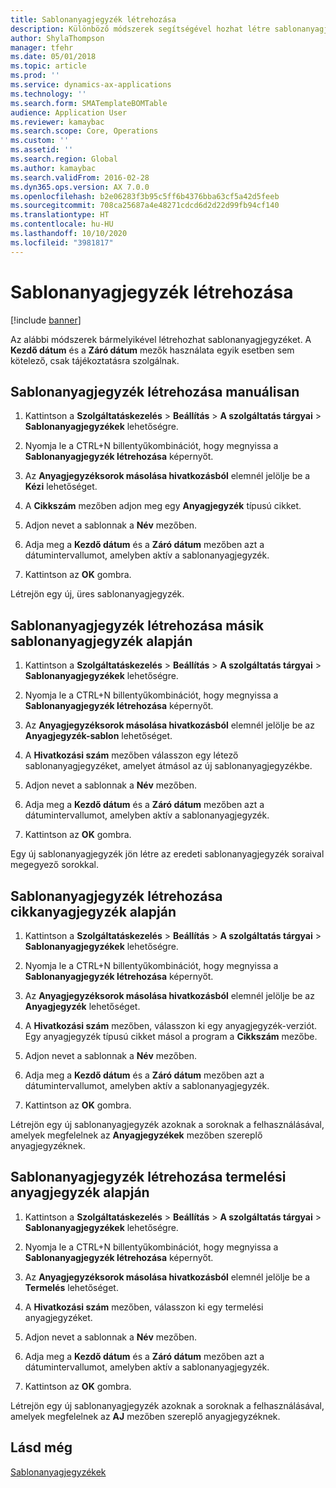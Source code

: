 ```yaml
---
title: Sablonanyagjegyzék létrehozása
description: Különböző módszerek segítségével hozhat létre sablonanyagjegyzéket.
author: ShylaThompson
manager: tfehr
ms.date: 05/01/2018
ms.topic: article
ms.prod: ''
ms.service: dynamics-ax-applications
ms.technology: ''
ms.search.form: SMATemplateBOMTable
audience: Application User
ms.reviewer: kamaybac
ms.search.scope: Core, Operations
ms.custom: ''
ms.assetid: ''
ms.search.region: Global
ms.author: kamaybac
ms.search.validFrom: 2016-02-28
ms.dyn365.ops.version: AX 7.0.0
ms.openlocfilehash: b2e06283f3b95c5ff6b4376bba63cf5a42d5feeb
ms.sourcegitcommit: 708ca25687a4e48271cdcd6d2d22d99fb94cf140
ms.translationtype: HT
ms.contentlocale: hu-HU
ms.lasthandoff: 10/10/2020
ms.locfileid: "3981817"
---
```

# <a name="create-a-template-bom"></a>Sablonanyagjegyzék létrehozása   

[!include [banner](../includes/banner.md)]


Az alábbi módszerek bármelyikével létrehozhat sablonanyagjegyzéket. A **Kezdő dátum** és a **Záró dátum** mezők használata egyik esetben sem kötelező, csak tájékoztatásra szolgálnak.

## <a name="create-a-template-bom-manually"></a>Sablonanyagjegyzék létrehozása manuálisan

1.  Kattintson a **Szolgáltatáskezelés** \> **Beállítás** \> **A szolgáltatás tárgyai** \> **Sablonanyagjegyzékek** lehetőségre.

2.  Nyomja le a CTRL+N billentyűkombinációt, hogy megnyissa a **Sablonanyagjegyzék létrehozása** képernyőt.

3.  Az **Anyagjegyzéksorok másolása hivatkozásból** elemnél jelölje be a **Kézi** lehetőséget.

4.  A **Cikkszám** mezőben adjon meg egy **Anyagjegyzék** típusú cikket.

5.  Adjon nevet a sablonnak a **Név** mezőben.

6.  Adja meg a **Kezdő dátum** és a **Záró dátum** mezőben azt a dátumintervallumot, amelyben aktív a sablonanyagjegyzék.

7.  Kattintson az **OK** gombra.

Létrejön egy új, üres sablonanyagjegyzék.

## <a name="create-a-template-bom-based-on-another-template-bom"></a>Sablonanyagjegyzék létrehozása másik sablonanyagjegyzék alapján

1.  Kattintson a **Szolgáltatáskezelés** \> **Beállítás** \> **A szolgáltatás tárgyai** \> **Sablonanyagjegyzékek** lehetőségre.

2.  Nyomja le a CTRL+N billentyűkombinációt, hogy megnyissa a **Sablonanyagjegyzék létrehozása** képernyőt.

3.  Az **Anyagjegyzéksorok másolása hivatkozásból** elemnél jelölje be az **Anyagjegyzék-sablon** lehetőséget.

4.  A **Hivatkozási szám** mezőben válasszon egy létező sablonanyagjegyzéket, amelyet átmásol az új sablonanyagjegyzékbe.

5.  Adjon nevet a sablonnak a **Név** mezőben.

6.  Adja meg a **Kezdő dátum** és a **Záró dátum** mezőben azt a dátumintervallumot, amelyben aktív a sablonanyagjegyzék.

7.  Kattintson az **OK** gombra.

Egy új sablonanyagjegyzék jön létre az eredeti sablonanyagjegyzék soraival megegyező sorokkal.

## <a name="create-a-template-bom-based-on-an-item-bom"></a>Sablonanyagjegyzék létrehozása cikkanyagjegyzék alapján

1.  Kattintson a **Szolgáltatáskezelés** \> **Beállítás** \> **A szolgáltatás tárgyai** \> **Sablonanyagjegyzékek** lehetőségre.

2.  Nyomja le a CTRL+N billentyűkombinációt, hogy megnyissa a **Sablonanyagjegyzék létrehozása** képernyőt.

3.  Az **Anyagjegyzéksorok másolása hivatkozásból** elemnél jelölje be az **Anyagjegyzék** lehetőséget.

4.  A **Hivatkozási szám** mezőben, válasszon ki egy anyagjegyzék-verziót. Egy anyagjegyzék típusú cikket másol a program a **Cikkszám** mezőbe.

5.  Adjon nevet a sablonnak a **Név** mezőben.

6.  Adja meg a **Kezdő dátum** és a **Záró dátum** mezőben azt a dátumintervallumot, amelyben aktív a sablonanyagjegyzék.

7.  Kattintson az **OK** gombra.

Létrejön egy új sablonanyagjegyzék azoknak a soroknak a felhasználásával, amelyek megfelelnek az **Anyagjegyzékek** mezőben szereplő anyagjegyzéknek.

## <a name="create-a-template-bom-based-on-a-production-bom"></a>Sablonanyagjegyzék létrehozása termelési anyagjegyzék alapján

1.  Kattintson a **Szolgáltatáskezelés** \> **Beállítás** \> **A szolgáltatás tárgyai** \> **Sablonanyagjegyzékek** lehetőségre.

2.  Nyomja le a CTRL+N billentyűkombinációt, hogy megnyissa a **Sablonanyagjegyzék létrehozása** képernyőt.

3.  Az **Anyagjegyzéksorok másolása hivatkozásból** elemnél jelölje be a **Termelés** lehetőséget.

4.  A **Hivatkozási szám** mezőben, válasszon ki egy termelési anyagjegyzéket.

5.  Adjon nevet a sablonnak a **Név** mezőben.

6.  Adja meg a **Kezdő dátum** és a **Záró dátum** mezőben azt a dátumintervallumot, amelyben aktív a sablonanyagjegyzék.

7.  Kattintson az **OK** gombra.

Létrejön egy új sablonanyagjegyzék azoknak a soroknak a felhasználásával, amelyek megfelelnek az **AJ** mezőben szereplő anyagjegyzéknek.

## <a name="see-also"></a>Lásd még

[Sablonanyagjegyzékek](template-boms.md)

  


